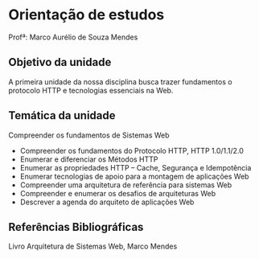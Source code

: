 # Orientação de estudos

Profª: Marco Aurélio de Souza Mendes

## Objetivo da unidade

A primeira unidade da nossa disciplina busca trazer fundamentos o protocolo HTTP e tecnologias essenciais na Web.

## Temática da unidade

Compreender os fundamentos de Sistemas Web

- Compreender os fundamentos do Protocolo HTTP, HTTP 1.0/1.1/2.0
- Enumerar e diferenciar os Métodos HTTP
- Enumerar as propriedades HTTP – Cache, Segurança e Idempotência
- Enumerar tecnologias de apoio para a montagem de aplicações Web
- Compreender uma arquitetura de referência para sistemas Web
- Compreender e enumerar os desafios de arquiteturas Web
- Descrever a agenda do arquiteto de aplicações Web


## Referências Bibliográficas

Livro Arquitetura de Sistemas Web, Marco Mendes
